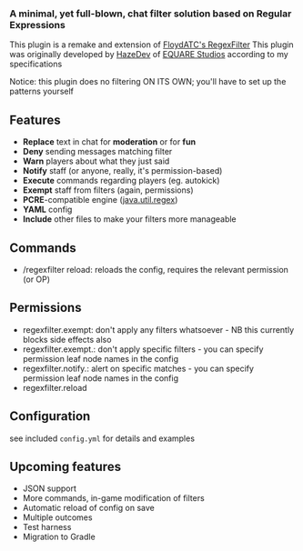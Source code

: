 ### A minimal, yet full-blown, chat filter solution based on Regular Expressions
This plugin is a remake and extension of [FloydATC's RegexFilter](https://bukkit.org/threads/4961/)
This plugin was originally developed by [HazeDev](https://hazedev.me) of [EQUARE Studios](https://www.spigotmc.org/threads/505189/) according to my specifications

Notice: this plugin does no filtering ON ITS OWN; you'll have to set up the patterns yourself

## Features
  - **Replace** text in chat for **moderation** or for **fun**
  - **Deny** sending messages matching filter
  - **Warn** players about what they just said
  - **Notify** staff (or anyone, really, it's permission-based)
  - **Execute** commands regarding players (eg. autokick)
  - **Exempt** staff from filters (again, permissions)
  - **PCRE**-compatible engine ([java.util.regex](https://docs.oracle.com/javase/8/docs/api/index.html?java/util/regex/package-summary.html))
  - **YAML** config
  - **Include** other files to make your filters more manageable

## Commands
  - /regexfilter reload: reloads the config, requires the relevant permission (or OP)

## Permissions
  - regexfilter.exempt:    don't apply any filters whatsoever - NB this currently blocks side effects also
  - regexfilter.exempt.<group>:  don't apply specific filters - you can specify permission leaf node names in the config
  - regexfilter.notify.<group>:   alert on specific matches   - you can specify permission leaf node names in the config
  - regexfilter.reload

## Configuration
see included `config.yml` for details and examples

## Upcoming features
  - JSON support
  - More commands, in-game modification of filters
  - Automatic reload of config on save
  - Multiple outcomes
  - Test harness
  - Migration to Gradle
